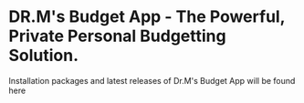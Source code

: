 # DR.M's Budget App - The Powerful, Private Personal Budgetting Solution. 

Installation packages and latest releases of Dr.M's Budget App will be found here
